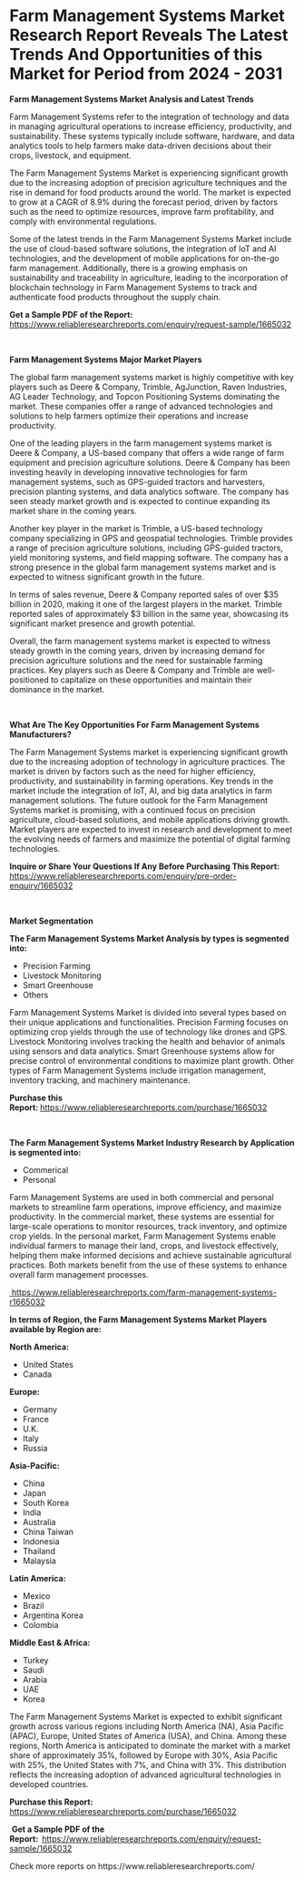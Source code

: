 <p><h1>Farm Management Systems Market Research Report Reveals The Latest Trends And Opportunities of this Market for Period from 2024 - 2031</h1></p><p><strong>Farm Management Systems Market Analysis and Latest Trends</strong></p>
<p><p>Farm Management Systems refer to the integration of technology and data in managing agricultural operations to increase efficiency, productivity, and sustainability. These systems typically include software, hardware, and data analytics tools to help farmers make data-driven decisions about their crops, livestock, and equipment.</p><p>The Farm Management Systems Market is experiencing significant growth due to the increasing adoption of precision agriculture techniques and the rise in demand for food products around the world. The market is expected to grow at a CAGR of 8.9% during the forecast period, driven by factors such as the need to optimize resources, improve farm profitability, and comply with environmental regulations.</p><p>Some of the latest trends in the Farm Management Systems Market include the use of cloud-based software solutions, the integration of IoT and AI technologies, and the development of mobile applications for on-the-go farm management. Additionally, there is a growing emphasis on sustainability and traceability in agriculture, leading to the incorporation of blockchain technology in Farm Management Systems to track and authenticate food products throughout the supply chain.</p></p>
<p><strong>Get a Sample PDF of the Report:&nbsp;</strong> <a href="https://www.reliableresearchreports.com/enquiry/request-sample/1665032">https://www.reliableresearchreports.com/enquiry/request-sample/1665032</a></p>
<p>&nbsp;</p>
<p><strong>Farm Management Systems Major Market Players</strong></p>
<p><p>The global farm management systems market is highly competitive with key players such as Deere & Company, Trimble, AgJunction, Raven Industries, AG Leader Technology, and Topcon Positioning Systems dominating the market. These companies offer a range of advanced technologies and solutions to help farmers optimize their operations and increase productivity.</p><p>One of the leading players in the farm management systems market is Deere & Company, a US-based company that offers a wide range of farm equipment and precision agriculture solutions. Deere & Company has been investing heavily in developing innovative technologies for farm management systems, such as GPS-guided tractors and harvesters, precision planting systems, and data analytics software. The company has seen steady market growth and is expected to continue expanding its market share in the coming years.</p><p>Another key player in the market is Trimble, a US-based technology company specializing in GPS and geospatial technologies. Trimble provides a range of precision agriculture solutions, including GPS-guided tractors, yield monitoring systems, and field mapping software. The company has a strong presence in the global farm management systems market and is expected to witness significant growth in the future.</p><p>In terms of sales revenue, Deere & Company reported sales of over $35 billion in 2020, making it one of the largest players in the market. Trimble reported sales of approximately $3 billion in the same year, showcasing its significant market presence and growth potential.</p><p>Overall, the farm management systems market is expected to witness steady growth in the coming years, driven by increasing demand for precision agriculture solutions and the need for sustainable farming practices. Key players such as Deere & Company and Trimble are well-positioned to capitalize on these opportunities and maintain their dominance in the market.</p></p>
<p>&nbsp;</p>
<p><strong>What Are The Key Opportunities For Farm Management Systems Manufacturers?</strong></p>
<p><p>The Farm Management Systems market is experiencing significant growth due to the increasing adoption of technology in agriculture practices. The market is driven by factors such as the need for higher efficiency, productivity, and sustainability in farming operations. Key trends in the market include the integration of IoT, AI, and big data analytics in farm management solutions. The future outlook for the Farm Management Systems market is promising, with a continued focus on precision agriculture, cloud-based solutions, and mobile applications driving growth. Market players are expected to invest in research and development to meet the evolving needs of farmers and maximize the potential of digital farming technologies.</p></p>
<p><strong>Inquire or Share Your Questions If Any Before Purchasing This Report:</strong> <a href="https://www.reliableresearchreports.com/enquiry/pre-order-enquiry/1665032">https://www.reliableresearchreports.com/enquiry/pre-order-enquiry/1665032</a></p>
<p>&nbsp;</p>
<p><strong>Market Segmentation</strong></p>
<p><strong>The Farm Management Systems Market Analysis by types is segmented into:</strong></p>
<p><ul><li>Precision Farming</li><li>Livestock Monitoring</li><li>Smart Greenhouse</li><li>Others</li></ul></p>
<p><p>Farm Management Systems Market is divided into several types based on their unique applications and functionalities. Precision Farming focuses on optimizing crop yields through the use of technology like drones and GPS. Livestock Monitoring involves tracking the health and behavior of animals using sensors and data analytics. Smart Greenhouse systems allow for precise control of environmental conditions to maximize plant growth. Other types of Farm Management Systems include irrigation management, inventory tracking, and machinery maintenance.</p></p>
<p><strong>Purchase this Report:&nbsp;</strong><a href="https://www.reliableresearchreports.com/purchase/1665032">https://www.reliableresearchreports.com/purchase/1665032</a></p>
<p>&nbsp;</p>
<p><strong>The Farm Management Systems Market Industry Research by Application is segmented into:</strong></p>
<p><ul><li>Commerical</li><li>Personal</li></ul></p>
<p><p>Farm Management Systems are used in both commercial and personal markets to streamline farm operations, improve efficiency, and maximize productivity. In the commercial market, these systems are essential for large-scale operations to monitor resources, track inventory, and optimize crop yields. In the personal market, Farm Management Systems enable individual farmers to manage their land, crops, and livestock effectively, helping them make informed decisions and achieve sustainable agricultural practices. Both markets benefit from the use of these systems to enhance overall farm management processes.</p></p>
<p><a href="https://www.reliableresearchreports.com/farm-management-systems-r1665032">&nbsp;https://www.reliableresearchreports.com/farm-management-systems-r1665032</a></p>
<p><strong>In terms of Region, the Farm Management Systems Market Players available by Region are:</strong></p>
<p>
    <p> <strong> North America: </strong>
        <ul>
            <li>United States</li>
            <li>Canada</li>
        </ul>
        </p> 
    <p> <strong> Europe: </strong>
        <ul>
            <li>Germany</li>
            <li>France</li>
            <li>U.K.</li>
            <li>Italy</li>
            <li>Russia</li>
        </ul>
        </p> 
    <p> <strong> Asia-Pacific: </strong>
        <ul>
            <li>China</li>
            <li>Japan</li>
            <li>South Korea</li>
            <li>India</li>
            <li>Australia</li>
            <li>China Taiwan</li>
            <li>Indonesia</li>
            <li>Thailand</li>
            <li>Malaysia</li>
        </ul>
        </p> 
    <p> <strong> Latin America: </strong>
        <ul>
            <li>Mexico</li>
            <li>Brazil</li>
            <li>Argentina Korea</li>
            <li>Colombia</li>
        </ul>
        </p> 
    <p> <strong> Middle East & Africa: </strong>
        <ul>
            <li>Turkey</li>
            <li>Saudi</li>
            <li>Arabia</li>
            <li>UAE</li>
            <li>Korea</li>
        </ul>
    </p>
    </p>
<p><p>The Farm Management Systems Market is expected to exhibit significant growth across various regions including North America (NA), Asia Pacific (APAC), Europe, United States of America (USA), and China. Among these regions, North America is anticipated to dominate the market with a market share of approximately 35%, followed by Europe with 30%, Asia Pacific with 25%, the United States with 7%, and China with 3%. This distribution reflects the increasing adoption of advanced agricultural technologies in developed countries.</p></p>
<p><strong>Purchase this Report: </strong><a href="https://www.reliableresearchreports.com/purchase/1665032">https://www.reliableresearchreports.com/purchase/1665032</a></p>
<p>&nbsp;<strong>Get a Sample PDF of the Report:&nbsp;&nbsp;</strong><a href="https://www.reliableresearchreports.com/enquiry/request-sample/1665032">https://www.reliableresearchreports.com/enquiry/request-sample/1665032</a></p>
<p><strong></strong></p>
<p>Check more reports on https://www.reliableresearchreports.com/</p>